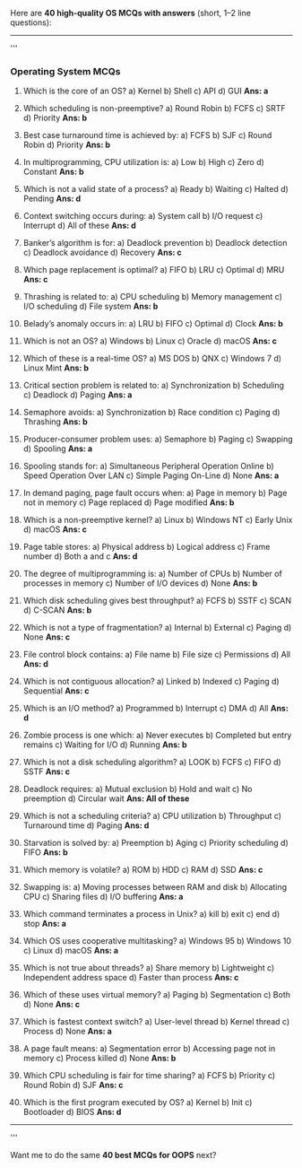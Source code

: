 Here are **40 high-quality OS MCQs with answers** (short, 1–2 line questions):

---
'''

### Operating System MCQs

1. Which is the core of an OS?
   a) Kernel
   b) Shell
   c) API
   d) GUI
   **Ans: a**
   

3. Which scheduling is non-preemptive?
   a) Round Robin
   b) FCFS
   c) SRTF
   d) Priority
   **Ans: b**

4. Best case turnaround time is achieved by:
   a) FCFS
   b) SJF
   c) Round Robin
   d) Priority
   **Ans: b**

5. In multiprogramming, CPU utilization is:
   a) Low
   b) High
   c) Zero
   d) Constant
   **Ans: b**

6. Which is not a valid state of a process?
   a) Ready
   b) Waiting
   c) Halted
   d) Pending
   **Ans: d**

7. Context switching occurs during:
   a) System call
   b) I/O request
   c) Interrupt
   d) All of these
   **Ans: d**

8. Banker’s algorithm is for:
   a) Deadlock prevention
   b) Deadlock detection
   c) Deadlock avoidance
   d) Recovery
   **Ans: c**

9. Which page replacement is optimal?
   a) FIFO
   b) LRU
   c) Optimal
   d) MRU
   **Ans: c**

10. Thrashing is related to:
   a) CPU scheduling
   b) Memory management
   c) I/O scheduling
   d) File system
   **Ans: b**

11. Belady’s anomaly occurs in:
    a) LRU
    b) FIFO
    c) Optimal
    d) Clock
    **Ans: b**

12. Which is not an OS?
    a) Windows
    b) Linux
    c) Oracle
    d) macOS
    **Ans: c**

13. Which of these is a real-time OS?
    a) MS DOS
    b) QNX
    c) Windows 7
    d) Linux Mint
    **Ans: b**

14. Critical section problem is related to:
    a) Synchronization
    b) Scheduling
    c) Deadlock
    d) Paging
    **Ans: a**

15. Semaphore avoids:
    a) Synchronization
    b) Race condition
    c) Paging
    d) Thrashing
    **Ans: b**

16. Producer-consumer problem uses:
    a) Semaphore
    b) Paging
    c) Swapping
    d) Spooling
    **Ans: a**

17. Spooling stands for:
    a) Simultaneous Peripheral Operation Online
    b) Speed Operation Over LAN
    c) Simple Paging On-Line
    d) None
    **Ans: a**

18. In demand paging, page fault occurs when:
    a) Page in memory
    b) Page not in memory
    c) Page replaced
    d) Page modified
    **Ans: b**

19. Which is a non-preemptive kernel?
    a) Linux
    b) Windows NT
    c) Early Unix
    d) macOS
    **Ans: c**

20. Page table stores:
    a) Physical address
    b) Logical address
    c) Frame number
    d) Both a and c
    **Ans: d**

21. The degree of multiprogramming is:
    a) Number of CPUs
    b) Number of processes in memory
    c) Number of I/O devices
    d) None
    **Ans: b**

22. Which disk scheduling gives best throughput?
    a) FCFS
    b) SSTF
    c) SCAN
    d) C-SCAN
    **Ans: b**

23. Which is not a type of fragmentation?
    a) Internal
    b) External
    c) Paging
    d) None
    **Ans: c**

24. File control block contains:
    a) File name
    b) File size
    c) Permissions
    d) All
    **Ans: d**

25. Which is not contiguous allocation?
    a) Linked
    b) Indexed
    c) Paging
    d) Sequential
    **Ans: c**

26. Which is an I/O method?
    a) Programmed
    b) Interrupt
    c) DMA
    d) All
    **Ans: d**

27. Zombie process is one which:
    a) Never executes
    b) Completed but entry remains
    c) Waiting for I/O
    d) Running
    **Ans: b**

28. Which is not a disk scheduling algorithm?
    a) LOOK
    b) FCFS
    c) FIFO
    d) SSTF
    **Ans: c**

29. Deadlock requires:
    a) Mutual exclusion
    b) Hold and wait
    c) No preemption
    d) Circular wait
    **Ans: All of these**

30. Which is not a scheduling criteria?
    a) CPU utilization
    b) Throughput
    c) Turnaround time
    d) Paging
    **Ans: d**

31. Starvation is solved by:
    a) Preemption
    b) Aging
    c) Priority scheduling
    d) FIFO
    **Ans: b**

32. Which memory is volatile?
    a) ROM
    b) HDD
    c) RAM
    d) SSD
    **Ans: c**

33. Swapping is:
    a) Moving processes between RAM and disk
    b) Allocating CPU
    c) Sharing files
    d) I/O buffering
    **Ans: a**

34. Which command terminates a process in Unix?
    a) kill
    b) exit
    c) end
    d) stop
    **Ans: a**

35. Which OS uses cooperative multitasking?
    a) Windows 95
    b) Windows 10
    c) Linux
    d) macOS
    **Ans: a**

36. Which is not true about threads?
    a) Share memory
    b) Lightweight
    c) Independent address space
    d) Faster than process
    **Ans: c**

37. Which of these uses virtual memory?
    a) Paging
    b) Segmentation
    c) Both
    d) None
    **Ans: c**

38. Which is fastest context switch?
    a) User-level thread
    b) Kernel thread
    c) Process
    d) None
    **Ans: a**

39. A page fault means:
    a) Segmentation error
    b) Accessing page not in memory
    c) Process killed
    d) None
    **Ans: b**

40. Which CPU scheduling is fair for time sharing?
    a) FCFS
    b) Priority
    c) Round Robin
    d) SJF
    **Ans: c**

41. Which is the first program executed by OS?
    a) Kernel
    b) Init
    c) Bootloader
    d) BIOS
    **Ans: d**

---

'''

Want me to do the same **40 best MCQs for OOPS** next?
